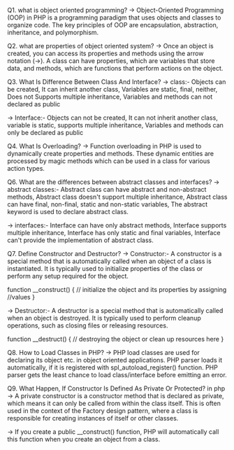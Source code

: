 Q1. what is object oriented programming?
-> Object-Oriented Programming (OOP) in PHP is a programming paradigm that uses objects and classes to organize     code. The key principles of OOP are encapsulation, abstraction, inheritance, and polymorphism.

Q2. what are properties of object oriented system?
-> Once an object is created, you can access its properties and methods using the arrow notation (->). A class can have properties, which are variables that store data, and methods, which are functions that perform actions on the object.

Q3. What Is Difference Between Class And Interface? 
-> class:- Objects can be created,
           It can inherit another class,
           Variables are static, final, neither,
           Does not Supports multiple inheritance,
           Variables and methods can not declared as public

-> Interface:- Objects can not be created,
               It can not inherit another class,
               variable is static,
               supports multiple inheritance,
               Variables and methods can only be declared as public

Q4. What Is Overloading? 
-> Function overloading in PHP is used to dynamically create properties and methods. These dynamic entities are processed by magic methods which can be used in a class for various action types.

Q6. What are the differences between abstract classes and interfaces? 
-> abstract classes:-  Abstract class can have abstract and non-abstract methods,
                       Abstract class doesn't support multiple inheritance,
                       Abstract class can have final, non-final, static and non-static variables,
                       The abstract keyword is used to declare abstract class.

-> interfaces:- Interface can have only abstract methods,
                Interface supports multiple inheritance,
                Interface has only static and final variables,
                Interface can't provide the implementation of abstract class.

Q7. Define Constructor and Destructor?
-> Constructor:- A constructor is a special method that is automatically called when an object of a class is instantiated. It is typically used to initialize properties of the class or perform any setup required for the object.

function __construct()
       {
       // initialize the object and its properties by assigning 
       //values
       }

-> Destructor:- A destructor is a special method that is automatically called when an object is destroyed. It is typically used to perform cleanup operations, such as closing files or releasing resources.

function __destruct() 
       {
       // destroying the object or clean up resources here 
       }

Q8. How to Load Classes in PHP?
-> PHP load classes are used for declaring its object etc. in object oriented applications. PHP parser loads it automatically, if it is registered with spl_autoload_register() function. PHP parser gets the least chance to load class/interface before emitting an error.

Q9. What Happen, If Constructor Is Defined As Private Or Protected? in php
-> A private constructor is a constructor method that is declared as private, which means it can only be called from within the class itself. This is often used in the context of the Factory design pattern, where a class is responsible for creating instances of itself or other classes.

-> If you create a public __construct() function, PHP will automatically call this function when you create an object from a class.

